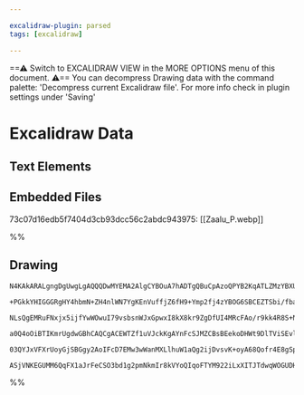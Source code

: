 ```yaml
---

excalidraw-plugin: parsed
tags: [excalidraw]

---
```

==⚠  Switch to EXCALIDRAW VIEW in the MORE OPTIONS menu of this document. ⚠== You can decompress Drawing data with the command palette: 'Decompress current Excalidraw file'. For more info check in plugin settings under 'Saving'


# Excalidraw Data

## Text Elements
## Embedded Files
73c07d16edb5f7404d3cb93dcc56c2abdc943975: [[Zaalu_P.webp]]

%%
## Drawing
```compressed-json
N4KAkARALgngDgUwgLgAQQQDwMYEMA2AlgCYBOuA7hADTgQBuCpAzoQPYB2KqATLZMzYBXUtiRoIACyhQ4zZAHoFAc0JRJQgEYA6bGwC2CgF7N6hbEcK4OCtptbErHALRY8RMpWdx8Q1TdIEfARcZgRmBShcZQUebQAObQBmGjoghH0EDihmbgBtcDBQMBKIEm4GABEABQBNCgQAOQA1VJLIWEQKwn1opH5SzG5nABYeAEZtAFYkgDYABimRpJ4x

+PGkkYHIGGGRgHY4hbmN+ZH4nlWN7YgKEnVuffjZ6fH9+Ymp2fj4zYBOG6SBCEZTSbi/fbaHjrH5/KbvHizKbxG7WZTBbjzG7MKCkNgAawQAGE2Pg2KQKrjrMw4LhAtk2qVNLhsPjlHihBxiCSyRSJFSODS6VkoIzIAAzQj4fAAZVgGIkkhZGkCYogOLxhIA6vdJNxxtjcQSEHKYAr0IIPGqOaCOOFcmgDYVIGxadg1LtHfMsc6IByuXbmA7UBwh

NLsQgEMRuFNxjx5ijfYwWOwuI79vsbsnWJxGpwxI8kX8kr9ZgDfUI4MRcFAo/r9kk4R8S+Nxr8boRmJV0rXo2hxQQwjd2cI4ABJYjBvIAXRummEXIAosFMtkp7PfUQOPjuKHw5u2Ky62hcUIEDdJcEJxUG9h5vtiONZlHNFNxfsRmdiElsJpi8RsGwL5sB4XBNAAv5lj+fYpjVZh3HEVACnaMAnRQ8ZnQ3doyi5LAKlweYIEKABfcAsIgXA4DgOU

a0Q4oOiBTIKmrUgdwGBhCAQCgACEWTZf1uVJckKgAYnFcSJMZCBsBEekoDHWt9DlTViSEvl0BE8YEC0rSpJk0g5IUjJeNZEdOUE3lKXIQVaTkvTZJFIz9AAMSlWV5UQ9VSXKdj9MMxTlONHViAeNA+EKaSHOyJzAsJU1zS8q1fKi+TFIAJWEW17X1ZKDMcxSAHk3Q9fVvVy/yMmczgoGc3B9ClT1UCmcr8sq6qZUIIxEPjFrosUgAVLAoAAQSIZQ

03QYJxVFXrUoyGjSBGgy2AoIFcD7EMw3wWanMXLlhuW1aQg2ijDvsvK+oyA68Qofr4E8gSpPgvFpQADW4WZDm0D43iREYlj+P443Y57SXwWoPvGP4oRLeJIPOP5fn+9ijDYAxuHoyB6AIM99W+nh4R4JISJ29KF2IQNgz9cmpPZEgOq67geoiuniDlBA4BjdjWYAWTYYgED2sDgg2gd8CHFnSBIHlhLQTGIG40kTtIZRmQACgmTNeDeahta1+Zpg

ASjVNKEGUMM6QqFX1aJrFeCSO3bd1g2pmNkmIr8kVYoQIqoFTYM922iLxXITJTdwqWOGUDHfSyYXj1QU9z19bAiE5k9SDPG4ODqxCk5uYQoC3PPM4Qd3SjsAArBBsByGUc7gPmBaFzQRe4MWJdKFk/cYfq0fwGPsM6TywmCWvUzVGScQMO6ujQQObjJI9RcHZPsPwUIRvH3v+93LaSPAYj+AgS9wgx0jiKAA
```
%%